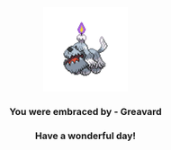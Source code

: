 <p align="center">
    <img src="https://raw.githubusercontent.com/PokeAPI/sprites/master/sprites/pokemon/971.png" width="150" height="150">
</p>
<h3 align="center">You were embraced by - <b>Greavard</b></h3>
<h3 align="center">Have a wonderful day!</h3>
